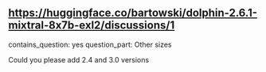 ## https://huggingface.co/bartowski/dolphin-2.6.1-mixtral-8x7b-exl2/discussions/1

contains_question: yes
question_part: Other sizes

Could you please add 2.4 and 3.0 versions